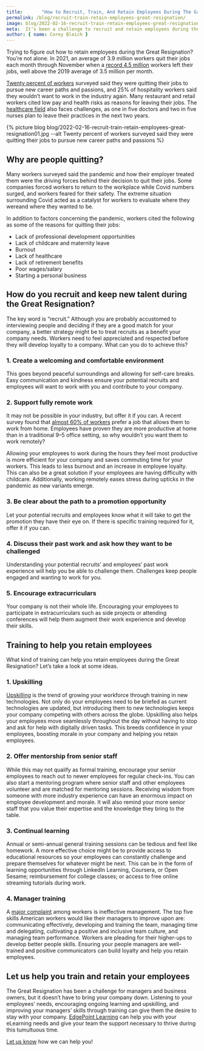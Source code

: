 ```yaml
---
title:       "How to Recruit, Train, And Retain Employees During The Great Resignation"
permalink: /blog/recruit-train-retain-employees-great-resignation/
image: blog/2022-02-16-recruit-train-retain-employees-great-resignation.jpg
meta:  It’s been a challenge to recruit and retain employees during the Great Resignation. Here’s how to gain and keep their loyalty.
author: { name: Corey Bleich }
---
```


Trying to figure out how to retain employees during the Great Resignation? You’re not alone. In 2021, an average of 3.9 million workers quit their jobs each month through November when a [record 4.5 million](https://www.shrm.org/resourcesandtools/hr-topics/talent-acquisition/pages/record-millions-workers-quit-2021-bls-great-resignation.aspx) workers left their jobs, well above the 2019 average of 3.5 million per month. 

[Twenty percent of workers](https://www.usatoday.com/story/money/2022/01/04/great-resignation-number-people-quitting-jobs-hit-record/9083256002/) surveyed said they were quitting their jobs to pursue new career paths and passions, and 25% of hospitality workers said they wouldn’t want to work in the industry again. Many restaurant and retail workers cited low pay and health risks as reasons for leaving their jobs. The [healthcare field](https://www.fiercehealthcare.com/practices/burnout-workload-and-fear-infection-compel-physicians-and-nurses-to-reduce-hours-or-leave) also faces challenges, as one in five doctors and two in five nurses plan to leave their practices in the next two years.

{% picture blog blog/2022-02-16-recruit-train-retain-employees-great-resignation01.jpg --alt Twenty percent of workers surveyed said they were quitting their jobs to pursue new career paths and passions %}

## Why are people quitting?

Many workers surveyed said the pandemic and how their employer treated them were the driving forces behind their decision to quit their jobs. Some companies forced workers to return to the workplace while Covid numbers surged, and workers feared for their safety. The extreme situation surrounding Covid acted as a catalyst for workers to evaluate where they wereand where they wanted to be. 

In addition to factors concerning the pandemic, workers cited the following as some of the reasons for quitting their jobs:

* Lack of professional development opportunities 
* Lack of childcare and maternity leave
* Burnout 
* Lack of healthcare
* Lack of retirement benefits
* Poor wages/salary
* Starting a personal business
  
## How do you recruit and keep new talent during the Great Resignation?

The key word is “recruit.” Although you are probably accustomed to interviewing people and deciding if they are a good match for your company, a better strategy might be to treat recruits as a benefit your company needs. Workers need to feel appreciated and respected before they will develop loyalty to a company. What can you do to achieve this?

### 1. Create a welcoming and comfortable environment
This goes beyond peaceful surroundings and allowing for self-care breaks. Easy communication and kindness ensure your potential recruits and employees will want to work with you and contribute to your company.

### 2. Support fully remote work
It may not be possible in your industry, but offer it if you can. A recent survey found that [almost 60% of workers](https://www.forbes.com/sites/theyec/2021/10/13/how-remote-work-can-increase-business-profits/?sh=29a4fc3a17b8) prefer a job that allows them to work from home. Employees have proven they are more productive at home than in a traditional 9–5 office setting, so why wouldn’t you want them to work remotely? 

Allowing your employees to work during the hours they feel most productive is more efficient for your company and saves commuting time for your workers. This leads to less burnout and an increase in employee loyalty. This can also be a great solution if your employees are having difficulty with childcare. Additionally, working remotely eases stress during upticks in the pandemic as new variants emerge. 

### 3. Be clear about the path to a promotion opportunity
Let your potential recruits and employees know what it will take to get the promotion they have their eye on. If there is specific training required for it, offer it if you can. 

### 4. Discuss their past work and ask how they want to be challenged
Understanding your potential recruits’ and employees’ past work experience will help you be able to challenge them. Challenges keep people engaged and wanting to work for you.

### 5. Encourage extracurriculars
Your company is not their whole life. Encouraging your employees to participate in extracurriculars such as side projects or attending conferences will help them augment their work experience and develop their skills. 
	

## Training to help you retain employees
What kind of training can help you retain employees during the Great Resignation? Let’s take a look at some ideas. 

### 1. Upskilling     
[Upskilling](/blog/upskill-employees/) is the trend of growing your workforce through training in new technologies. Not only do your employees need to be briefed as current technologies are updated, but introducing them to new technologies keeps your company competing with others across the globe. Upskilling also helps your employees move seamlessly throughout the day without having to stop and ask for help with digitally driven tasks. This breeds confidence in your employees, boosting morale in your company and helping you retain employees.

### 2. Offer mentorship from senior staff
While this may not qualify as formal training, encourage your senior employees to reach out to newer employees for regular check-ins. You can also start a mentoring program where senior staff and other employees volunteer and are matched for mentoring sessions. Receiving wisdom from someone with more industry experience can have an enormous impact on employee development and morale. It will also remind your more senior staff that you value their expertise and the knowledge they bring to the table. 

### 3. Continual learning
Annual or semi-annual general training sessions can be tedious and feel like homework. A more effective choice might be to provide access to educational resources so your employees can constantly challenge and prepare themselves for whatever might be next. This can be in the form of learning opportunities through LinkedIn Learning, Coursera, or Open Sesame; reimbursement for college classes; or access to free online streaming tutorials during work. 

### 4. Manager training
A [major complaint](https://www.shrm.org/about-shrm/press-room/press-releases/pages/survey-84-percent-of-us-workers-blame-bad-managers-for-creating-unnecessary-stress-.aspx) among workers is ineffective management. The top five skills American workers would like their managers to improve upon are: communicating effectively, developing and training the team, managing time and delegating, cultivating a positive and inclusive team culture, and managing team performance. Workers are pleading for their higher-ups to develop better people skills. Ensuring your people managers are well-trained and positive communicators can build loyalty and help you retain employees. 


## Let us help you train and retain your employees
The Great Resignation has been a challenge for managers and business owners, but it doesn’t have to bring your company down. Listening to your employees’ needs, encouraging ongoing learning and upskilling, and improving your managers’ skills through training can give them the desire to stay with your company. [EdgePoint Learning](https://www.edgepointlearning.com/) can help you with your eLearning needs and give your team the support necessary to thrive during this tumultuous time. 

[Let us know](/contact/) how we can help you!
